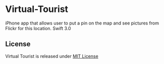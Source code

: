 # Virtual-Tourist 

iPhone app that allows user to put a pin on the map and see pictures from Flickr for this location.
Swift 3.0 

## License
Virtual Tourist is released under [MIT License](https://opensource.org/licenses/MIT)

